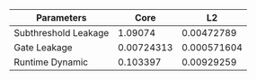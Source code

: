 | Parameters | Core | L2 |
| --- | --- | --- |
| Subthreshold Leakage | 1.09074 | 0.00472789 |
| Gate Leakage | 0.00724313 | 0.000571604 |
| Runtime Dynamic | 0.103397 | 0.00929259 |

